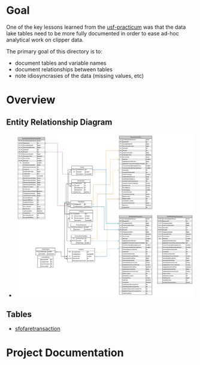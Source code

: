 # Goal

One of the key lessons learned from the [usf-practicum](https://github.com/BayAreaMetro/usf-practicum) was that the data lake tables need to be more fully documented in order to ease ad-hoc analytical work on clipper data. 

The primary goal of this directory is to:
* document tables and variable names  
* document relationships between tables  
* note idiosyncrasies of the data (missing values, etc)  


# Overview

## Entity Relationship Diagram

- ![](clipper_data_store_erd.png)

## Tables

- [sfofaretransaction](sfofaretransaction.md)

# Project Documentation
